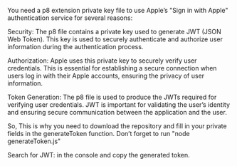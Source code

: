 You need a p8 extension private key file to use Apple’s "Sign in with Apple" authentication service for several reasons:

Security: The p8 file contains a private key used to generate JWT (JSON Web Token). This key is used to securely authenticate and authorize user information during the authentication process.

Authorization: Apple uses this private key to securely verify user credentials. This is essential for establishing a secure connection when users log in with their Apple accounts, ensuring the privacy of user information.

Token Generation: The p8 file is used to produce the JWTs required for verifying user credentials. JWT is important for validating the user’s identity and ensuring secure communication between the application and the user.

So, This is why you need to download the repository and fill in your private fields in the generateToken function. 
Don’t forget to run 
"node generateToken.js"

Search for JWT: in the console and copy the generated token.
